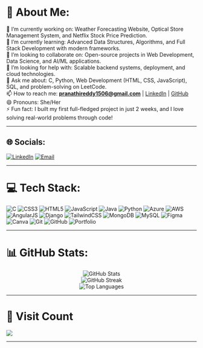 # 💫 About Me:
🔭 I’m currently working on: Weather Forecasting Website, Optical Store Management System, and Netflix Stock Price Prediction.  
🌱 I’m currently learning: Advanced Data Structures, Algorithms, and Full Stack Development with modern frameworks.  
👯 I’m looking to collaborate on: Open-source projects in Web Development, Data Science, and AI/ML applications.  
🤔 I’m looking for help with: Scalable backend systems, deployment, and cloud technologies.  
💬 Ask me about: C, Python, Web Development (HTML, CSS, JavaScript), SQL, and problem-solving on LeetCode.  
📫 How to reach me: **pranathireddy1506@gmail.com** | [LinkedIn](https://www.linkedin.com/in/beeram-pranathi-88b373289/) | [GitHub](https://github.com/Beeram-Pranathi)  
😄 Pronouns: She/Her  
⚡ Fun fact: I built my first full-fledged project in just 2 weeks, and I love solving real-world problems through code!  

---

## 🌐 Socials:
[![LinkedIn](https://img.shields.io/badge/LinkedIn-%230077B5.svg?logo=linkedin&logoColor=white)](https://linkedin.com/in/beeram-pranathi-88b373289) 
[![Email](https://img.shields.io/badge/Gmail-D14836?logo=gmail&logoColor=white)](mailto:pranathireddy1506@gmail.com) 

---

# 💻 Tech Stack:
![C](https://img.shields.io/badge/C-%2300599C.svg?style=for-the-badge&logo=c&logoColor=white) 
![CSS3](https://img.shields.io/badge/CSS3-%231572B6.svg?style=for-the-badge&logo=css3&logoColor=white) 
![HTML5](https://img.shields.io/badge/HTML5-%23E34F26.svg?style=for-the-badge&logo=html5&logoColor=white) 
![JavaScript](https://img.shields.io/badge/JavaScript-%23F7DF1E.svg?style=for-the-badge&logo=javascript&logoColor=black) 
![Java](https://img.shields.io/badge/Java-%23ED8B00.svg?style=for-the-badge&logo=openjdk&logoColor=white) 
![Python](https://img.shields.io/badge/Python-3670A0.svg?style=for-the-badge&logo=python&logoColor=ffdd54) 
![Azure](https://img.shields.io/badge/Azure-%230072C6.svg?style=for-the-badge&logo=microsoftazure&logoColor=white) 
![AWS](https://img.shields.io/badge/AWS-%23FF9900.svg?style=for-the-badge&logo=amazon-aws&logoColor=white) 
![AngularJS](https://img.shields.io/badge/AngularJS-%23DD0031.svg?style=for-the-badge&logo=angularjs&logoColor=white) 
![Django](https://img.shields.io/badge/Django-%23092E20.svg?style=for-the-badge&logo=django&logoColor=white) 
![TailwindCSS](https://img.shields.io/badge/TailwindCSS-%2338B2AC.svg?style=for-the-badge&logo=tailwind-css&logoColor=white) 
![MongoDB](https://img.shields.io/badge/MongoDB-%234ea94b.svg?style=for-the-badge&logo=mongodb&logoColor=white) 
![MySQL](https://img.shields.io/badge/MySQL-4479A1.svg?style=for-the-badge&logo=mysql&logoColor=white) 
![Figma](https://img.shields.io/badge/Figma-%23F24E1E.svg?style=for-the-badge&logo=figma&logoColor=white) 
![Canva](https://img.shields.io/badge/Canva-%2300C4CC.svg?style=for-the-badge&logo=Canva&logoColor=white) 
![Git](https://img.shields.io/badge/Git-%23F05033.svg?style=for-the-badge&logo=git&logoColor=white) 
![GitHub](https://img.shields.io/badge/GitHub-%23121011.svg?style=for-the-badge&logo=github&logoColor=white) 
![Portfolio](https://img.shields.io/badge/Portfolio-%23000000.svg?style=for-the-badge&logo=firefox&logoColor=#FF7139)

---

# 📊 GitHub Stats:
<div align="center">

![GitHub Stats](https://github-readme-stats.vercel.app/api?username=Beeram-Pranathi&theme=radical&hide_border=false&include_all_commits=true&count_private=true)  
![GitHub Streak](https://streak-stats.demolab.com?user=Beeram-Pranathi&theme=radical&hide_border=false)  
![Top Languages](https://github-readme-stats.vercel.app/api/top-langs/?username=Beeram-Pranathi&theme=radical&hide_border=false&layout=compact)

</div>

---

# 👀 Visit Count
![](https://komarev.com/ghpvc/?username=Beeram-Pranathi&label=Profile+Views&color=ff69b4&style=for-the-badge)

---
